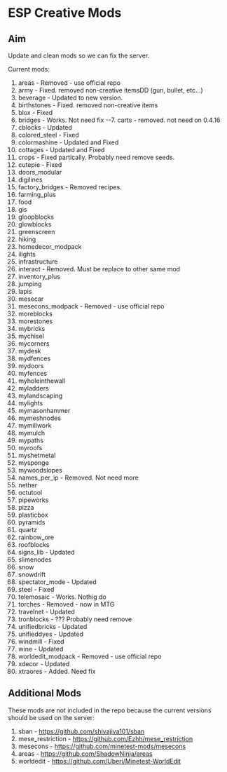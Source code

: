 ESP Creative Mods
===

Aim
---
Update and clean mods so we can fix the server.

Current mods:
1. areas - Removed - use official repo
2. army - Fixed. removed non-creative itemsDD (gun, bullet, etc...)
3. beverage - Updated to new version.
4. birthstones - Fixed. removed non-creative items
5. blox - Fixed
6. bridges - Works. Not need fix
--7. carts - removed. not need on 0.4.16
8. cblocks - Updated
9. colored_steel - Fixed
10. colormashine - Updated and Fixed
11. cottages - Updated and Fixed
12. crops - Fixed partically. Probably need remove seeds.
13. cutepie - Fixed 
14. doors_modular
15. digilines
16. factory_bridges - Removed recipes.
17. farming_plus
18. food
19. gis
20. gloopblocks
21. glowblocks
22. greenscreen
23. hiking
24. homedecor_modpack
25. ilights
26. infrastructure
27. interact - Removed. Must be replace to other same mod 
28. inventory_plus
29. jumping
30. lapis
31. mesecar
32. mesecons_modpack - Removed - use official repo
33. moreblocks
34. morestones
35. mybricks
36. mychisel
37. mycorners
38. mydesk
39. mydfences
40. mydoors
41. myfences
42. myholeinthewall
43. myladders
44. mylandscaping
45. mylights
46. mymasonhammer
47. mymeshnodes
48. mymillwork
49. mymulch
50. mypaths
51. myroofs
52. myshetmetal
53. mysponge
54. mywoodslopes
55. names_per_ip - Removed. Not need more
56. nether
57. octutool
58. pipeworks
59. pizza
60. plasticbox
61. pyramids
62. quartz
63. rainbow_ore
64. roofblocks
65. signs_lib - Updated
66. slimenodes
67. snow
68. snowdrift
69. spectator_mode - Updated
70. steel - Fixed
71. telemosaic - Works. Nothig do
72. torches - Removed - now in MTG
73. travelnet - Updated
74. tronblocks - ??? Probably need remove
75. unifiedbricks - Updated
76. unifieddyes - Updated
77. windmill - Fixed
78. wine - Updated
79. worldedit_modpack - Removed - use official repo
80. xdecor - Updated
81. xtraores - Added. Need fix

Additional Mods
---
These mods are not included in the repo because the current versions should be used on the server:

1. sban - https://github.com/shivajiva101/sban
2. mese_restriction - https://github.com/Ezhh/mese_restriction
3. mesecons - https://github.com/minetest-mods/mesecons
4. areas - https://github.com/ShadowNinja/areas
5. worldedit - https://github.com/Uberi/Minetest-WorldEdit
